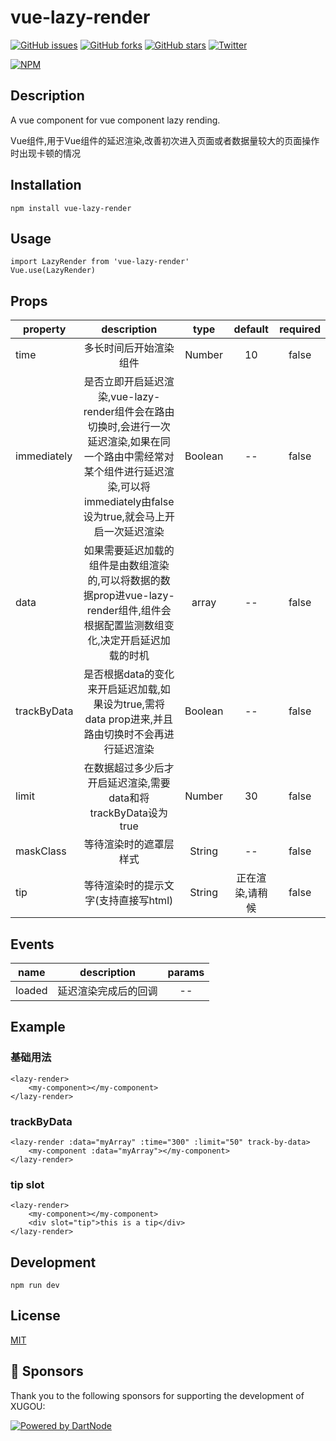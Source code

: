 # vue-lazy-render

[![GitHub issues](https://img.shields.io/github/issues/yeyuqiudeng/vue-lazy-render.svg)](https://github.com/yeyuqiudeng/vue-lazy-render/issues)
[![GitHub forks](https://img.shields.io/github/forks/yeyuqiudeng/vue-lazy-render.svg)](https://github.com/yeyuqiudeng/vue-lazy-render/network)
[![GitHub stars](https://img.shields.io/github/stars/yeyuqiudeng/vue-lazy-render.svg)](https://github.com/yeyuqiudeng/vue-lazy-render/stargazers)
[![Twitter](https://img.shields.io/twitter/url/https/github.com/yeyuqiudeng/vue-lazy-render.svg?style=social)](https://twitter.com/intent/tweet?text=Wow:&url=%5Bobject%20Object%5D)

[![NPM](https://nodei.co/npm/vue-lazy-render.png?downloads=true&downloadRank=true&stars=true)](https://nodei.co/npm/vue-lazy-render/)

## Description

A vue component for vue component lazy rending.

Vue组件,用于Vue组件的延迟渲染,改善初次进入页面或者数据量较大的页面操作时出现卡顿的情况

## Installation

    npm install vue-lazy-render
   
## Usage

    import LazyRender from 'vue-lazy-render'
    Vue.use(LazyRender)

## Props

| property      | description   | type  | default |required|
| ------------- |:-------------:|:-----:|:-------:|:-------:|
|time|多长时间后开始渲染组件|Number|10|false|
|immediately|是否立即开启延迟渲染,vue-lazy-render组件会在路由切换时,会进行一次延迟渲染,如果在同一个路由中需经常对某个组件进行延迟渲染,可以将immediately由false设为true,就会马上开启一次延迟渲染|Boolean|--|false|
|data|如果需要延迟加载的组件是由数组渲染的,可以将数据的数据prop进vue-lazy-render组件,组件会根据配置监测数组变化,决定开启延迟加载的时机|array|--|false|
|trackByData|是否根据data的变化来开启延迟加载,如果设为true,需将data prop进来,并且路由切换时不会再进行延迟渲染|Boolean|--|false|
|limit|在数据超过多少后才开启延迟渲染,需要data和将trackByData设为true|Number|30|false|
|maskClass|等待渲染时的遮罩层样式|String|--|false|
|tip|等待渲染时的提示文字(支持直接写html)|String|正在渲染,请稍候|false|

## Events
| name      | description |params|
| -------|:--------:|:-------:|
| loaded |延迟渲染完成后的回调|--|


## Example

### 基础用法
    <lazy-render>
        <my-component></my-component>
    </lazy-render>

### trackByData
    <lazy-render :data="myArray" :time="300" :limit="50" track-by-data>
        <my-component :data="myArray"></my-component>
    </lazy-render>
    
### tip slot
    <lazy-render>
        <my-component></my-component>
        <div slot="tip">this is a tip</div>
    </lazy-render>  
  
## Development

    npm run dev

## License

[MIT](https://opensource.org/licenses/MIT)

## 🏢 Sponsors

Thank you to the following sponsors for supporting the development of XUGOU:

[![Powered by DartNode](https://dartnode.com/branding/DN-Open-Source-sm.png)](https://dartnode.com "Powered by DartNode - Free VPS for Open Source")

